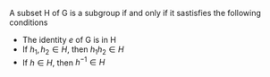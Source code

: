 A subset H of G is a subgroup if and only if it sastisfies the following conditions
* The identity $e$ of G is in H
* If $h_1, h_2 \in H$, then $h_1 h_2 \in H$
* If $h\in H$, then $h^{-1}\in H$